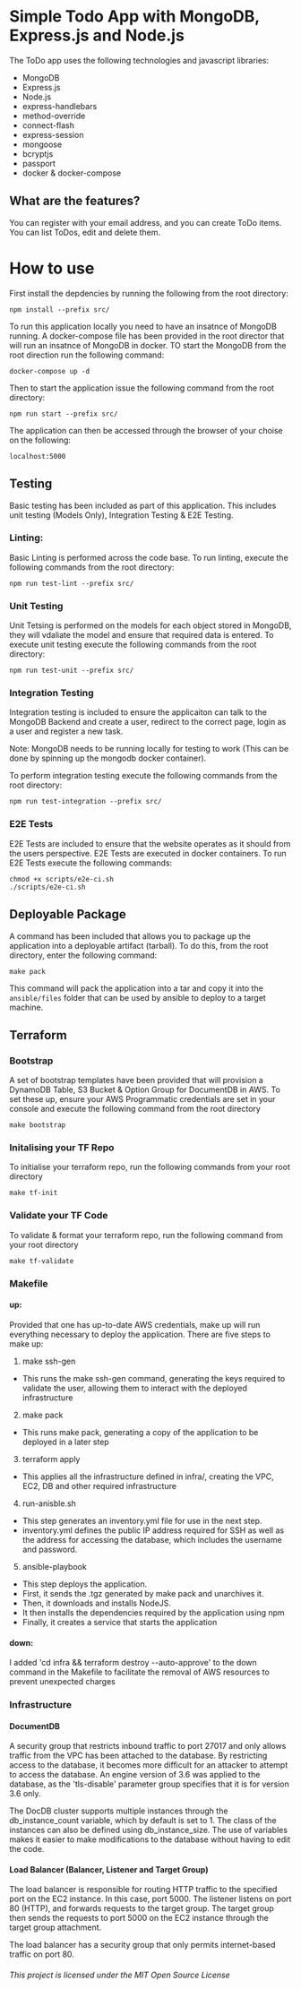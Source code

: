 # Simple Todo App with MongoDB, Express.js and Node.js
The ToDo app uses the following technologies and javascript libraries:
* MongoDB
* Express.js
* Node.js
* express-handlebars
* method-override
* connect-flash
* express-session
* mongoose
* bcryptjs
* passport
* docker & docker-compose

## What are the features?
You can register with your email address, and you can create ToDo items. You can list ToDos, edit and delete them. 

# How to use
First install the depdencies by running the following from the root directory:
```
npm install --prefix src/
```

To run this application locally you need to have an insatnce of MongoDB running. A docker-compose file has been provided in the root director that will run an insatnce of MongoDB in docker. TO start the MongoDB from the root direction run the following command:

```
docker-compose up -d
```

Then to start the application issue the following command from the root directory:
```
npm run start --prefix src/
```

The application can then be accessed through the browser of your choise on the following:

```
localhost:5000
```

## Testing

Basic testing has been included as part of this application. This includes unit testing (Models Only), Integration Testing & E2E Testing.

### Linting:
Basic Linting is performed across the code base. To run linting, execute the following commands from the root directory:

```
npm run test-lint --prefix src/
```

### Unit Testing
Unit Tetsing is performed on the models for each object stored in MongoDB, they will vdaliate the model and ensure that required data is entered. To execute unit testing execute the following commands from the root directory:

```
npm run test-unit --prefix src/
```

### Integration Testing
Integration testing is included to ensure the applicaiton can talk to the MongoDB Backend and create a user, redirect to the correct page, login as a user and register a new task. 

Note: MongoDB needs to be running locally for testing to work (This can be done by spinning up the mongodb docker container).

To perform integration testing execute the following commands from the root directory:

```
npm run test-integration --prefix src/
```

### E2E Tests
E2E Tests are included to ensure that the website operates as it should from the users perspective. E2E Tests are executed in docker containers. To run E2E Tests execute the following commands:

```
chmod +x scripts/e2e-ci.sh
./scripts/e2e-ci.sh
```

## Deployable Package
A command has been included that allows you to package up the application into a deployable artifact (tarball). To do this, from the root directory, enter the following command:

```
make pack
```
This command will pack the application into a tar and copy it into the `ansible/files` folder that can be used by ansible to deploy to a target machine. 


## Terraform
### Bootstrap
A set of bootstrap templates have been provided that will provision a DynamoDB Table, S3 Bucket & Option Group for DocumentDB in AWS. To set these up, ensure your AWS Programmatic credentials are set in your console and execute the following command from the root directory

```
make bootstrap
```

### Initalising your TF Repo
To initialise your terraform repo, run the following commands from your root directory

```
make tf-init
```

### Validate your TF Code
To validate & format your terraform repo, run the following command from your root directory

```
make tf-validate
```

### Makefile
#### up:
Provided that one has up-to-date AWS credentials, make up will run everything necessary to deploy the application.
There are five steps to make up:

1. make ssh-gen

- This runs the make ssh-gen command, generating the keys required to validate the user, allowing them to interact with the deployed infrastructure

2. make pack

- This runs make pack, generating a copy of the application to be deployed in a later step

3. terraform apply

- This applies all the infrastructure defined in infra/, creating the VPC, EC2, DB and other required infrastructure

4. run-anisble.sh

- This step generates an inventory.yml file for use in the next step.
- inventory.yml defines the public IP address required for SSH as well as the address for accessing the database, which includes the username and password.

5. ansible-playbook
- This step deploys the application.
- First, it sends the .tgz generated by make pack and unarchives it.
- Then, it downloads and installs NodeJS.
- It then installs the dependencies required by the application using npm
- Finally, it creates a service that starts the application

#### down:
I added 'cd infra && terraform destroy --auto-approve' to the down command in the Makefile to facilitate the removal of AWS resources to prevent unexpected charges


### Infrastructure
#### DocumentDB
A security group that restricts inbound traffic to port 27017 and only allows traffic from the VPC has been attached to the database.
By restricting access to the database, it becomes more difficult for an attacker to attempt to access the database.
An engine version of 3.6 was applied to the database, as the 'tls-disable' parameter group specifies that it is for version 3.6 only.

The DocDB cluster supports multiple instances through the db_instance_count variable, which by default is set to 1. The class of the instances can also be defined using db_instance_size. The use of variables makes it easier to make modifications to the database without having to edit the code.


#### Load Balancer (Balancer, Listener and Target Group)
The load balancer is responsible for routing HTTP traffic to the specified port on the EC2 instance. In this case, port 5000.
The listener listens on port 80 (HTTP), and forwards requests to the target group. The target group then sends the requests to port 5000 on the EC2 instance through the target group attachment.

The load balancer has a security group that only permits internet-based traffic on port 80.


###### This project is licensed under the MIT Open Source License

